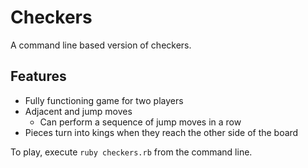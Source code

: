 # Checkers

A command line based version of checkers.

## Features

* Fully functioning game for two players
* Adjacent and jump moves
    * Can perform a sequence of jump moves in a row
* Pieces turn into kings when they reach the other side of the board

To play, execute `ruby checkers.rb` from the command line.